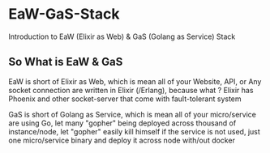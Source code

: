 # EaW-GaS-Stack
Introduction to EaW (Elixir as Web) &amp; GaS (Golang as Service) Stack

## So What is EaW & GaS

EaW is short of Elixir as Web, which is mean all of your Website, API, or Any socket connection are written in Elixir (/Erlang), because what ? Elixir has Phoenix and other socket-server that come with fault-tolerant system

GaS is short of Golang as Service, which is mean all of your micro/service are using Go, let many "gopher" being deployed across thousand of instance/node, let "gopher" easily kill himself if the service is not used, just one micro/service binary and deploy it across node with/out docker

